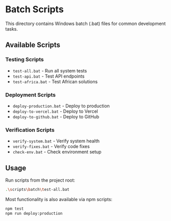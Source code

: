 # Batch Scripts

This directory contains Windows batch (.bat) files for common development tasks.

## Available Scripts

### Testing Scripts
- `test-all.bat` - Run all system tests
- `test-api.bat` - Test API endpoints
- `test-africa.bat` - Test African solutions

### Deployment Scripts
- `deploy-production.bat` - Deploy to production
- `deploy-to-vercel.bat` - Deploy to Vercel
- `deploy-to-github.bat` - Deploy to GitHub

### Verification Scripts
- `verify-system.bat` - Verify system health
- `verify-fixes.bat` - Verify code fixes
- `check-env.bat` - Check environment setup

## Usage

Run scripts from the project root:

```bash
.\scripts\batch\test-all.bat
```

Most functionality is also available via npm scripts:

```bash
npm test
npm run deploy:production
```

